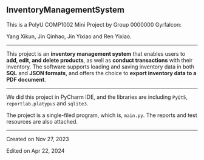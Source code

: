 ## InventoryManagementSystem

This is a PolyU COMP1002 Mini Project by Group 0000000 Gyrfalcon:

Yang Xikun, Jin Qinhao, Jin Yixiao and Ren Yixiao.

---

This project is an **inventory management system** that enables users to **add, edit, and delete products**, as well as **conduct transactions** with their inventory. The software supports loading and saving inventory data in both **SQL** and **JSON formats**, and offers the choice to **export inventory data to a PDF document**.

---

We did this project in PyCharm IDE, and the libraries are including `PyQt5`, `reportlab.platypus` and `sqlite3`. 

The project is a single-filed program, which is, `main.py`. The reports and test resources are also attached. 

---

Created on Nov 27, 2023

Edited on Apr 22, 2024
